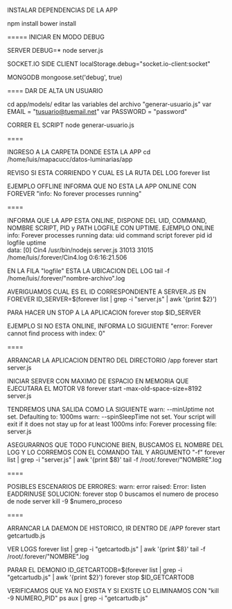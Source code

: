 INSTALAR DEPENDENCIAS DE LA APP

npm install
bower install

=====
INICIAR EN MODO DEBUG

SERVER
DEBUG=* node server.js

SOCKET.IO SIDE CLIENT
localStorage.debug="socket.io-client:socket"

MONGODB
mongoose.set('debug', true)

====
DAR DE ALTA UN USUARIO

cd app/models/
editar las variables del archivo "generar-usuario.js"
var EMAIL = "tusuario@tuemail.net"
var PASSWORD = "password"

CORRER EL SCRIPT
node generar-usuario.js

====

INGRESO A LA CARPETA DONDE ESTA LA APP
cd /home/luis/mapacucc/datos-luminarias/app


REVISO SI ESTA CORRIENDO Y CUAL ES LA RUTA DEL LOG
forever list


EJEMPLO OFFLINE
INFORMA QUE NO ESTA LA APP ONLINE CON FOREVER
    "info:    No forever processes running"

====

INFORMA QUE LA APP ESTA ONLINE, DISPONE DEL UID, COMMAND, NOMBRE SCRIPT, PID y PATH LOGFILE CON UPTIME.
EJEMPLO ONLINE
    info:    Forever processes running
    data:        uid  command         script    forever pid   id logfile                      uptime        
    data:    [0] Cin4 /usr/bin/nodejs server.js 31013   31015    /home/luis/.forever/Cin4.log 0:6:16:21.506


EN LA FILA "logfile" ESTA LA UBICACION DEL LOG
tail -f /home/luis/.forever/"nombre-archivo".log 


AVERIGUAMOS CUAL ES EL ID CORRESPONDIENTE A SERVER.JS EN FOREVER
ID_SERVER=$(forever list | grep -i "server.js" | awk '{print $2}')


PARA HACER UN STOP A LA APLICACION
forever stop $ID_SERVER


EJEMPLO SI NO ESTA ONLINE, INFORMA LO SIGUIENTE
    "error:   Forever cannot find process with index: 0"

====

ARRANCAR LA APLICACION DENTRO DEL DIRECTORIO /app
forever start server.js

INICIAR SERVER CON MAXIMO DE ESPACIO EN MEMORIA QUE EJECUTARA EL MOTOR V8
forever start -max-old-space-size=8192 server.js


TENDREMOS UNA SALIDA COMO LA SIGUIENTE
    warn:    --minUptime not set. Defaulting to: 1000ms
    warn:    --spinSleepTime not set. Your script will exit if it does not stay up for at least 1000ms
    info:    Forever processing file: server.js


ASEGURARNOS QUE TODO FUNCIONE BIEN, BUSCAMOS EL NOMBRE DEL LOG Y LO CORREMOS CON EL COMANDO TAIL Y ARGUMENTO "-f"
forever list | grep -i "server.js" | awk '{print $8}'
tail -f /root/.forever/"NOMBRE".log

====

POSIBLES ESCENARIOS DE ERRORES:
    warn: error raised: Error: listen EADDRINUSE
SOLUCION:
	forever stop 0
	buscamos el numero de proceso de node server
	kill -9 $numero_proceso

====

ARRANCAR LA DAEMON DE HISTORICO, IR DENTRO DE /APP
forever start getcartudb.js

VER LOGS
forever list | grep -i "getcartodb.js" | awk '{print $8}'
tail -f /root/.forever/"NOMBRE".log

PARAR EL DEMONIO
ID_GETCARTODB=$(forever list | grep -i "getcartudb.js" | awk '{print $2}')
forever stop $ID_GETCARTODB

VERIFICAMOS QUE YA NO EXISTA Y SI EXISTE LO ELIMINAMOS CON "kill -9 NUMERO_PID"
ps aux | grep -i "getcartudb.js"